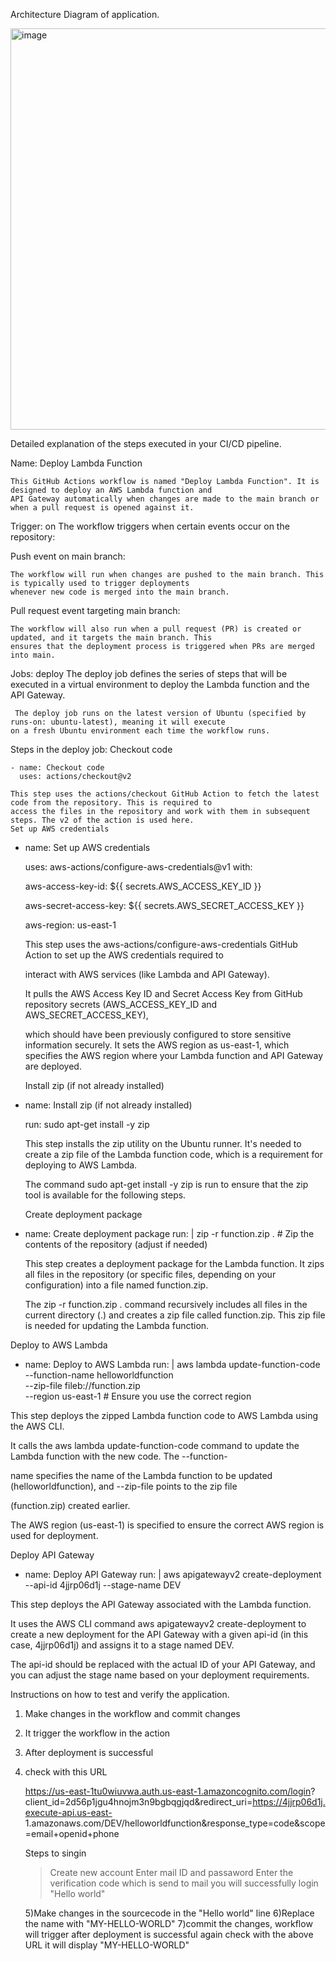 Architecture Diagram of application.


<img width="642" alt="image" src="https://github.com/user-attachments/assets/5b66622a-abb1-4f05-9626-a0c0d57deb1f" />

Detailed explanation of the steps executed in your CI/CD pipeline.


Name: Deploy Lambda Function
    
    This GitHub Actions workflow is named "Deploy Lambda Function". It is designed to deploy an AWS Lambda function and 
    API Gateway automatically when changes are made to the main branch or when a pull request is opened against it.

Trigger: on
    The workflow triggers when certain events occur on the repository:

Push event on main branch:

    The workflow will run when changes are pushed to the main branch. This is typically used to trigger deployments 
    whenever new code is merged into the main branch.

Pull request event targeting main branch:

    The workflow will also run when a pull request (PR) is created or updated, and it targets the main branch. This 
    ensures that the deployment process is triggered when PRs are merged into main.
  
Jobs: deploy
     The deploy job defines the series of steps that will be executed in a virtual environment to deploy the Lambda 
     function and the API Gateway.

     The deploy job runs on the latest version of Ubuntu (specified by runs-on: ubuntu-latest), meaning it will execute 
    on a fresh Ubuntu environment each time the workflow runs.

Steps in the deploy job:
     Checkout code

    - name: Checkout code
      uses: actions/checkout@v2

    This step uses the actions/checkout GitHub Action to fetch the latest code from the repository. This is required to 
    access the files in the repository and work with them in subsequent steps. The v2 of the action is used here.
    Set up AWS credentials


- name: Set up AWS credentials
  
  uses: aws-actions/configure-aws-credentials@v1
  with:
  
    aws-access-key-id: ${{ secrets.AWS_ACCESS_KEY_ID }}
  
    aws-secret-access-key: ${{ secrets.AWS_SECRET_ACCESS_KEY }}
  
    aws-region: us-east-1
  
   This step uses the aws-actions/configure-aws-credentials GitHub Action to set up the AWS credentials required to 

  interact with AWS services (like Lambda and API Gateway).

  It pulls the AWS Access Key ID and Secret Access Key from GitHub repository secrets (AWS_ACCESS_KEY_ID and
   AWS_SECRET_ACCESS_KEY),

  which should have been previously configured to store sensitive information securely.
  It sets the AWS region as us-east-1, which specifies the AWS region where your Lambda function and API Gateway are
  deployed.

  Install zip (if not already installed)

- name: Install zip (if not already installed)

   run: sudo apt-get install -y zip

  This step installs the zip utility on the Ubuntu runner. It's needed to create a zip file of the Lambda function code, 
   which is a requirement for deploying to AWS Lambda.

   The command
    sudo apt-get install -y zip is run to ensure that the zip tool is available for the following steps.

   Create deployment package

- name: Create deployment package
  run: |
    zip -r function.zip .  # Zip the contents of the repository (adjust if needed)

  This step creates a deployment package for the Lambda function. It zips all files in the repository (or specific 
  files, 
  depending on your configuration) into a file named function.zip.
  
  The zip -r function.zip . command recursively includes all files in the current directory (.) and creates a zip file 
  called function.zip. This zip file is needed for updating the Lambda function.

Deploy to AWS Lambda


- name: Deploy to AWS Lambda
  run: |
    aws lambda update-function-code \
      --function-name helloworldfunction \
      --zip-file fileb://function.zip \
      --region us-east-1  # Ensure you use the correct region

This step deploys the zipped Lambda function code to AWS Lambda using the AWS CLI.

It calls the aws lambda update-function-code command to update the Lambda function with the new code. The --function-

name specifies the name of the Lambda function to be updated (helloworldfunction), and --zip-file points to the zip file 

(function.zip) created earlier.

The AWS region (us-east-1) is specified to ensure the correct AWS region is used for deployment.

Deploy API Gateway


- name: Deploy API Gateway
  run: |
    aws apigatewayv2 create-deployment --api-id 4jjrp06d1j --stage-name DEV

This step deploys the API Gateway associated with the Lambda function.

It uses the AWS CLI command aws apigatewayv2 create-deployment to create a new deployment for the API Gateway with a given api-id (in this case, 4jjrp06d1j) and assigns it to a stage named DEV.

The api-id should be replaced with the actual ID of your API Gateway, and you can adjust the stage name based on your deployment requirements.






Instructions on how to test and verify the application.


1) Make changes in the workflow and commit changes
2) It trigger the workflow in the action
3) After deployment is successful
4) check with this  URL

    https://us-east-1tu0wiuvwa.auth.us-east-1.amazoncognito.com/login? 
    client_id=2d56p1jgu4hnojm3n9bgbqgjqd&redirect_uri=https://4jjrp06d1j.execute-api.us-east- 
    1.amazonaws.com/DEV/helloworldfunction&response_type=code&scope=email+openid+phone

   Steps to singin
      >Create new account
      >Enter mail ID and passaword
      >Enter the verification code which is send to mail
                     you will successfully login "Hello world"

   5)Make changes in the sourcecode in the "Hello world" line
   6)Replace the name with "MY-HELLO-WORLD"
   7)commit the changes, workflow will trigger after deployment is successful  again check with the above URL it will 
     display  "MY-HELLO-WORLD"  
    
